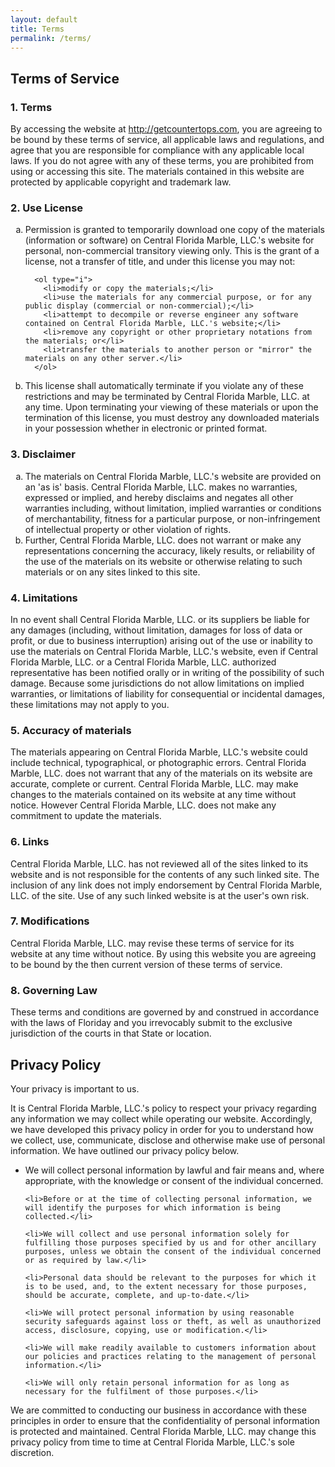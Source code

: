 ```yaml
---
layout: default
title: Terms
permalink: /terms/
---
```

<div class="content">
  <div class="content__text">
<h2 class="h2 is-first-heading">Terms of Service</h2>

<h3 class="title">1. Terms</h3>

<p>By accessing the website at&nbsp;<a href="http://getcountertops.com">http://getcountertops.com</a>, you are agreeing to be bound by these terms of service, all applicable laws and regulations, and agree that you are responsible for compliance with any applicable local laws. If you do not agree with any of these terms, you are prohibited from using or accessing this site. The materials contained in this website are protected by applicable copyright and trademark law.</p>

<h3 class="title">2. Use License</h3>
<ol type="a">
    <li>
      Permission is granted to temporarily download one copy of the materials (information or software) on Central Florida Marble, LLC.'s website for personal, non-commercial transitory viewing only. This is the grant of a license, not a transfer of title, and under this license you may not:

      <ol type="i">
        <li>modify or copy the materials;</li>
        <li>use the materials for any commercial purpose, or for any public display (commercial or non-commercial);</li>
        <li>attempt to decompile or reverse engineer any software contained on Central Florida Marble, LLC.'s website;</li>
        <li>remove any copyright or other proprietary notations from the materials; or</li>
        <li>transfer the materials to another person or "mirror" the materials on any other server.</li>
      </ol>
</li>
<li>This license shall automatically terminate if you violate any of these restrictions and may be terminated by Central Florida Marble, LLC. at any time. Upon terminating your viewing of these materials or upon the termination of this license, you must destroy any downloaded materials in your possession whether in electronic or printed format.
</li>
  </ol>

<h3 class="title">3. Disclaimer</h3>

  <ol type="a">
    <li>The materials on Central Florida Marble, LLC.'s website are provided on an 'as is' basis. Central Florida Marble, LLC. makes no warranties, expressed or implied, and hereby disclaims and negates all other warranties including, without limitation, implied warranties or conditions of merchantability, fitness for a particular purpose, or non-infringement of intellectual property or other violation of rights.</li>
    <li>Further, Central Florida Marble, LLC. does not warrant or make any representations concerning the accuracy, likely results, or reliability of the use of the materials on its website or otherwise relating to such materials or on any sites linked to this site.</li>
  </ol>

<h3 class="title">4. Limitations</h3>

  <p>In no event shall Central Florida Marble, LLC. or its suppliers be liable for any damages (including, without limitation, damages for loss of data or profit, or due to business interruption) arising out of the use or inability to use the materials on Central Florida Marble, LLC.'s website, even if Central Florida Marble, LLC. or a Central Florida Marble, LLC. authorized representative has been notified orally or in writing of the possibility of such damage. Because some jurisdictions do not allow limitations on implied warranties, or limitations of liability for consequential or incidental damages, these limitations may not apply to you.</p>

<h3 class="title">5. Accuracy of materials</h3>

  <p>The materials appearing on Central Florida Marble, LLC.'s website could include technical, typographical, or photographic errors. Central Florida Marble, LLC. does not warrant that any of the materials on its website are accurate, complete or current. Central Florida Marble, LLC. may make changes to the materials contained on its website at any time without notice. However Central Florida Marble, LLC. does not make any commitment to update the materials.</p>

<h3 class="title">6. Links</h3>

  <p>Central Florida Marble, LLC. has not reviewed all of the sites linked to its website and is not responsible for the contents of any such linked site. The inclusion of any link does not imply endorsement by Central Florida Marble, LLC. of the site. Use of any such linked website is at the user's own risk.</p>

<h3 class="title">7. Modifications</h3>

  <p>Central Florida Marble, LLC. may revise these terms of service for its website at any time without notice. By using this website you are agreeing to be bound by the then current version of these terms of service.</p>

<h3 class="title">8. Governing Law</h3>

  <p>These terms and conditions are governed by and construed in accordance with the laws of Floriday and you irrevocably submit to the exclusive jurisdiction of the courts in that State or location.</p>

<h2 class="title">Privacy Policy</h2>

  <p>Your privacy is important to us.</p>

  <p>It is Central Florida Marble, LLC.'s policy to respect your privacy regarding any information we may collect while operating our website. Accordingly, we have developed this privacy policy in order for you to understand how we collect, use, communicate, disclose and otherwise make use of personal information. We have outlined our privacy policy below.</p>

  <ul>
    <li>We will collect personal information by lawful and fair means and, where appropriate, with the knowledge or consent of the individual concerned.</li>

    <li>Before or at the time of collecting personal information, we will identify the purposes for which information is being collected.</li>

    <li>We will collect and use personal information solely for fulfilling those purposes specified by us and for other ancillary purposes, unless we obtain the consent of the individual concerned or as required by law.</li>

    <li>Personal data should be relevant to the purposes for which it is to be used, and, to the extent necessary for those purposes, should be accurate, complete, and up-to-date.</li>

    <li>We will protect personal information by using reasonable security safeguards against loss or theft, as well as unauthorized access, disclosure, copying, use or modification.</li>

    <li>We will make readily available to customers information about our policies and practices relating to the management of personal information.</li>
    
    <li>We will only retain personal information for as long as necessary for the fulfilment of those purposes.</li>
  </ul>

  <p>We are committed to conducting our business in accordance with these principles in order to ensure that the confidentiality of personal information is protected and maintained. Central Florida Marble, LLC. may change this privacy policy from time to time at Central Florida Marble, LLC.'s sole discretion.</p>
  </div>
